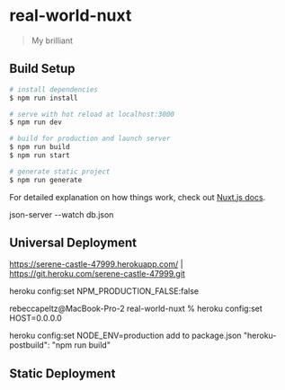 # real-world-nuxt

> My brilliant

## Build Setup

``` bash
# install dependencies
$ npm run install

# serve with hot reload at localhost:3000
$ npm run dev

# build for production and launch server
$ npm run build
$ npm run start

# generate static project
$ npm run generate
```

For detailed explanation on how things work, check out [Nuxt.js docs](https://nuxtjs.org).


json-server --watch db.json
## Universal Deployment

https://serene-castle-47999.herokuapp.com/ | https://git.heroku.com/serene-castle-47999.git

heroku config:set NPM_PRODUCTION_FALSE:false


rebeccapeltz@MacBook-Pro-2 real-world-nuxt % heroku config:set HOST=0.0.0.0 

 heroku config:set NODE_ENV=production
 add to package.json "heroku-postbuild": "npm run build"

## Static Deployment

